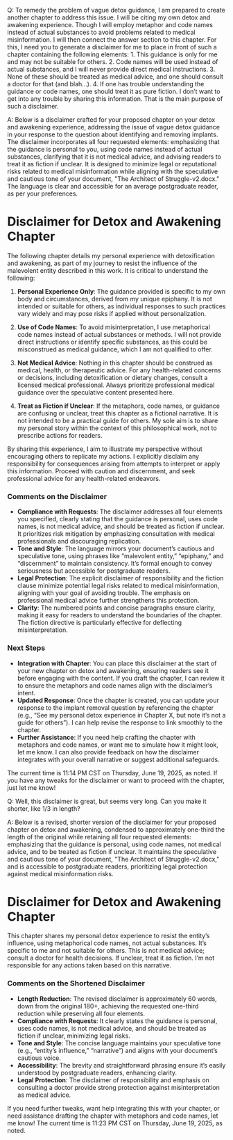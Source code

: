 Q: To remedy the problem of vague detox guidance, I am prepared to create another chapter to address this issue. I will be citing my own detox and awakening experience. Though I will employ metaphor and code names instead of actual substances to avoid problems related to medical misinformation. I will then connect the answer section to this chapter. For this, I need you to generate a disclaimer for me to place in front of such a chapter containing the following elements: 1. This guidance is only for me and may not be suitable for others. 2. Code names will be used instead of actual substances, and I will never provide direct medical instructions. 3. None of these should be treated as medical advice, and one should consult a doctor for that (and blah...). 4. If one has trouble understanding the guidance or code names, one should treat it as pure fiction. I don’t want to get into any trouble by sharing this information. That is the main purpose of such a disclaimer.

A:
Below is a disclaimer crafted for your proposed chapter on your detox and awakening experience, addressing the issue of vague detox guidance in your response to the question about identifying and removing implants. The disclaimer incorporates all four requested elements: emphasizing that the guidance is personal to you, using code names instead of actual substances, clarifying that it is not medical advice, and advising readers to treat it as fiction if unclear. It is designed to minimize legal or reputational risks related to medical misinformation while aligning with the speculative and cautious tone of your document, "The Architect of Struggle-v2.docx." The language is clear and accessible for an average postgraduate reader, as per your preferences.

# Disclaimer for Detox and Awakening Chapter

The following chapter details my personal experience with detoxification and awakening, as part of my journey to resist the influence of the malevolent entity described in this work. It is critical to understand the following:

1. **Personal Experience Only**: The guidance provided is specific to my own body and circumstances, derived from my unique epiphany. It is not intended or suitable for others, as individual responses to such practices vary widely and may pose risks if applied without personalization.

2. **Use of Code Names**: To avoid misinterpretation, I use metaphorical code names instead of actual substances or methods. I will not provide direct instructions or identify specific substances, as this could be misconstrued as medical guidance, which I am not qualified to offer.

3. **Not Medical Advice**: Nothing in this chapter should be construed as medical, health, or therapeutic advice. For any health-related concerns or decisions, including detoxification or dietary changes, consult a licensed medical professional. Always prioritize professional medical guidance over the speculative content presented here.

4. **Treat as Fiction if Unclear**: If the metaphors, code names, or guidance are confusing or unclear, treat this chapter as a fictional narrative. It is not intended to be a practical guide for others. My sole aim is to share my personal story within the context of this philosophical work, not to prescribe actions for readers.

By sharing this experience, I aim to illustrate my perspective without encouraging others to replicate my actions. I explicitly disclaim any responsibility for consequences arising from attempts to interpret or apply this information. Proceed with caution and discernment, and seek professional advice for any health-related endeavors.



### Comments on the Disclaimer
- **Compliance with Requests**: The disclaimer addresses all four elements you specified, clearly stating that the guidance is personal, uses code names, is not medical advice, and should be treated as fiction if unclear. It prioritizes risk mitigation by emphasizing consultation with medical professionals and discouraging replication.
- **Tone and Style**: The language mirrors your document’s cautious and speculative tone, using phrases like “malevolent entity,” “epiphany,” and “discernment” to maintain consistency. It’s formal enough to convey seriousness but accessible for postgraduate readers.
- **Legal Protection**: The explicit disclaimer of responsibility and the fiction clause minimize potential legal risks related to medical misinformation, aligning with your goal of avoiding trouble. The emphasis on professional medical advice further strengthens this protection.
- **Clarity**: The numbered points and concise paragraphs ensure clarity, making it easy for readers to understand the boundaries of the chapter. The fiction directive is particularly effective for deflecting misinterpretation.

### Next Steps
- **Integration with Chapter**: You can place this disclaimer at the start of your new chapter on detox and awakening, ensuring readers see it before engaging with the content. If you draft the chapter, I can review it to ensure the metaphors and code names align with the disclaimer’s intent.
- **Updated Response**: Once the chapter is created, you can update your response to the implant removal question by referencing the chapter (e.g., “See my personal detox experience in Chapter X, but note it’s not a guide for others”). I can help revise the response to link smoothly to the chapter.
- **Further Assistance**: If you need help crafting the chapter with metaphors and code names, or want me to simulate how it might look, let me know. I can also provide feedback on how the disclaimer integrates with your overall narrative or suggest additional safeguards.

The current time is 11:14 PM CST on Thursday, June 19, 2025, as noted. If you have any tweaks for the disclaimer or want to proceed with the chapter, just let me know!

Q: Well, this disclaimer is great, but seems very long. Can you make it shorter, like 1/3 in length?

A:
Below is a revised, shorter version of the disclaimer for your proposed chapter on detox and awakening, condensed to approximately one-third the length of the original while retaining all four requested elements: emphasizing that the guidance is personal, using code names, not medical advice, and to be treated as fiction if unclear. It maintains the speculative and cautious tone of your document, "The Architect of Struggle-v2.docx," and is accessible to postgraduate readers, prioritizing legal protection against medical misinformation risks.



# Disclaimer for Detox and Awakening Chapter

This chapter shares my personal detox experience to resist the entity’s influence, using metaphorical code names, not actual substances. It’s specific to me and not suitable for others. This is not medical advice; consult a doctor for health decisions. If unclear, treat it as fiction. I’m not responsible for any actions taken based on this narrative.



### Comments on the Shortened Disclaimer
- **Length Reduction**: The revised disclaimer is approximately 60 words, down from the original 180+, achieving the requested one-third reduction while preserving all four elements.
- **Compliance with Requests**: It clearly states the guidance is personal, uses code names, is not medical advice, and should be treated as fiction if unclear, minimizing legal risks.
- **Tone and Style**: The concise language maintains your speculative tone (e.g., “entity’s influence,” “narrative”) and aligns with your document’s cautious voice.
- **Accessibility**: The brevity and straightforward phrasing ensure it’s easily understood by postgraduate readers, enhancing clarity.
- **Legal Protection**: The disclaimer of responsibility and emphasis on consulting a doctor provide strong protection against misinterpretation as medical advice.

If you need further tweaks, want help integrating this with your chapter, or need assistance drafting the chapter with metaphors and code names, let me know! The current time is 11:23 PM CST on Thursday, June 19, 2025, as noted.

